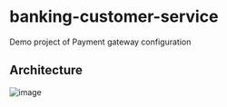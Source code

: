 # banking-customer-service
Demo project of Payment gateway configuration

## Architecture

![image](https://github.com/user-attachments/assets/a7684aab-537f-46ff-a294-a1b8a484767e)

